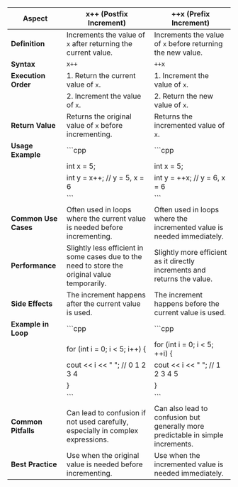 | **Aspect**              | **x++ (Postfix Increment)**                 | **++x (Prefix Increment)**                   |
|-------------------------|---------------------------------------------|----------------------------------------------|
| **Definition**          | Increments the value of `x` after returning the current value. | Increments the value of `x` before returning the new value. |
| **Syntax**              | `x++`                                       | `++x`                                        |
| **Execution Order**     | 1. Return the current value of `x`.         | 1. Increment the value of `x`.               |
|                         | 2. Increment the value of `x`.              | 2. Return the new value of `x`.              |
| **Return Value**        | Returns the original value of `x` before incrementing. | Returns the incremented value of `x`.        |
| **Usage Example**       | ```cpp                                      | ```cpp                                       |
|                         | int x = 5;                                  | int x = 5;                                   |
|                         | int y = x++; // y = 5, x = 6                | int y = ++x; // y = 6, x = 6                 |
|                         | ```                                         | ```                                          |
| **Common Use Cases**    | Often used in loops where the current value is needed before incrementing. | Often used in loops where the incremented value is needed immediately. |
| **Performance**         | Slightly less efficient in some cases due to the need to store the original value temporarily. | Slightly more efficient as it directly increments and returns the value. |
| **Side Effects**        | The increment happens after the current value is used. | The increment happens before the current value is used. |
| **Example in Loop**     | ```cpp                                      | ```cpp                                       |
|                         | for (int i = 0; i < 5; i++) {               | for (int i = 0; i < 5; ++i) {                |
|                         |     cout << i << " "; // 0 1 2 3 4          |     cout << i << " "; // 1 2 3 4 5           |
|                         | }                                           | }                                            |
|                         | ```                                         | ```                                          |
| **Common Pitfalls**     | Can lead to confusion if not used carefully, especially in complex expressions. | Can also lead to confusion but generally more predictable in simple increments. |
| **Best Practice**       | Use when the original value is needed before incrementing. | Use when the incremented value is needed immediately. |
